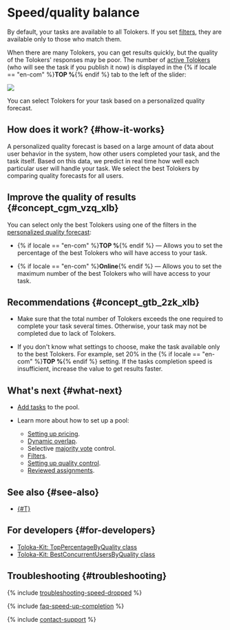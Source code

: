 # Speed/quality balance

By default, your tasks are available to all Tolokers. If you set [filters](filters.md), they are available only to those who match them.

When there are many Tolokers, you can get results quickly, but the quality of the Tolokers' responses may be poor. The number of [active Tolokers](../../glossary.md#active-tolokers) (who will see the task if you publish it now) is displayed in the {% if locale == "en-com" %}**TOP %**{% endif %} tab to the left of the slider:

![](../_images/location-job/adjust_percentage.png)

You can select Tolokers for your task based on a personalized quality forecast.

## How does it work? {#how-it-works}

A personalized quality forecast is based on a large amount of data about user behavior in the system, how other users completed your task, and the task itself. Based on this data, we predict in real time how well each particular user will handle your task. We select the best Tolokers by comparing quality forecasts for all users.

## Improve the quality of results {#concept_cgm_vzq_xlb}

You can select only the best Tolokers using one of the filters in the [personalized quality forecast](../../glossary.md#personilized-quality-forecast):

- {% if locale == "en-com" %}**TOP %**{% endif %} — Allows you to set the percentage of the best Tolokers who will have access to your task.

- {% if locale == "en-com" %}**Online**{% endif %} — Allows you to set the maximum number of the best Tolokers who will have access to your task.

## Recommendations {#concept_gtb_2zk_xlb}

- Make sure that the total number of Tolokers exceeds the one required to complete your task several times. Otherwise, your task may not be completed due to lack of Tolokers.

- If you don't know what settings to choose, make the task available only to the best Tolokers. For example, set 20% in the {% if locale == "en-com" %}**TOP %**{% endif %} setting. If the tasks completion speed is insufficient, increase the value to get results faster.

## What's next {#what-next}

- [Add tasks](pool.md) to the pool.
- Learn more about how to set up a pool:

    - [Setting up pricing](dynamic-pricing.md).
    - [Dynamic overlap](dynamic-overlap.md).
    - Selective [majority vote](selective-mvote.md) control.
    - [Filters](filters.md).
    - [Setting up quality control](qa-pool-settings.md).
    - [Reviewed assignments](offline-accept.md).

## See also {#see-also}

- [{#T}](nav.md)

## For developers {#for-developers}

- [Toloka-Kit: TopPercentageByQuality class](../../toloka-kit/reference/toloka.client.pool.speed_quality_balance_config.TopPercentageByQuality.md)
- [Toloka-Kit: BestConcurrentUsersByQuality class](../../toloka-kit/reference/toloka.client.pool.speed_quality_balance_config.BestConcurrentUsersByQuality.md)

## Troubleshooting {#troubleshooting}

{% include [troubleshooting-speed-dropped](../_includes/troubleshooting/pool-setup/speed-dropped.md) %}

{% include [faq-speed-up-completion](../_includes/faq/pool-setup/speed-up-completion.md) %}

{% include [contact-support](../_includes/contact-support.md) %}